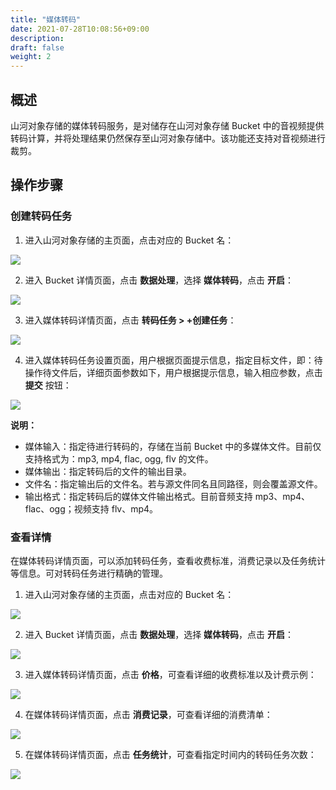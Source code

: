 ```yaml
---
title: "媒体转码"
date: 2021-07-28T10:08:56+09:00
description:
draft: false
weight: 2
---
```


## 概述

山河对象存储的媒体转码服务，是对储存在山河对象存储 Bucket 中的音视频提供转码计算，并将处理结果仍然保存至山河对象存储中。该功能还支持对音视频进行裁剪。

## 操作步骤

### 创建转码任务

1. 进入山河对象存储的主页面，点击对应的 Bucket 名：

 ![](/storage/object-storage/_images/console_main.png)

2. 进入 Bucket 详情页面，点击 **数据处理**，选择 **媒体转码**，点击 **开启**：

 ![](/storage/object-storage/_images/data_trans1.png)

3. 进入媒体转码详情页面，点击 **转码任务 > +创建任务**：

 ![](/storage/object-storage/_images/data_trans2.png)

4. 进入媒体转码任务设置页面，用户根据页面提示信息，指定目标文件，即：待操作待文件后，详细页面参数如下，用户根据提示信息，输入相应参数，点击 **提交** 按钮：

 ![](/storage/object-storage/_images/data_trans3.png)

 **说明：**
   - 媒体输入：指定待进行转码的，存储在当前 Bucket 中的多媒体文件。目前仅支持格式为：mp3, mp4, flac, ogg, flv 的文件。
   - 媒体输出：指定转码后的文件的输出目录。
   - 文件名：指定输出后的文件名。若与源文件同名且同路径，则会覆盖源文件。
   - 输出格式：指定转码后的媒体文件输出格式。目前音频支持 mp3、mp4、flac、ogg；视频支持 flv、mp4。

### 查看详情

在媒体转码详情页面，可以添加转码任务，查看收费标准，消费记录以及任务统计等信息。可对转码任务进行精确的管理。

1. 进入山河对象存储的主页面，点击对应的 Bucket 名：

 ![](/storage/object-storage/_images/console_main.png)

2. 进入 Bucket 详情页面，点击 **数据处理**，选择 **媒体转码**，点击 **开启**：

 ![](/storage/object-storage/_images/data_trans1.png)

3. 进入媒体转码详情页面，点击 **价格**，可查看详细的收费标准以及计费示例：

 ![](/storage/object-storage/_images/data_trans4.png)

4. 在媒体转码详情页面，点击 **消费记录**，可查看详细的消费清单：

 ![](/storage/object-storage/_images/data_trans5.png)

5. 在媒体转码详情页面，点击 **任务统计**，可查看指定时间内的转码任务次数：

 ![](/storage/object-storage/_images/data_trans6.png)

